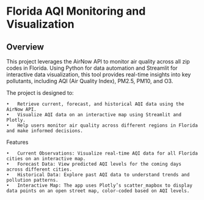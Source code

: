 # Florida AQI Monitoring and Visualization

## Overview

This project leverages the AirNow API to monitor air quality across all zip codes in Florida. Using Python for data automation and Streamlit for interactive data visualization, this tool provides real-time insights into key pollutants, including AQI (Air Quality Index), PM2.5, PM10, and O3.

The project is designed to:

	•	Retrieve current, forecast, and historical AQI data using the AirNow API.
	•	Visualize AQI data on an interactive map using Streamlit and Plotly.
	•	Help users monitor air quality across different regions in Florida and make informed decisions.

Features

	•	Current Observations: Visualize real-time AQI data for all Florida cities on an interactive map.
	•	Forecast Data: View predicted AQI levels for the coming days across different cities.
	•	Historical Data: Explore past AQI data to understand trends and pollution patterns.
	•	Interactive Map: The app uses Plotly’s scatter_mapbox to display data points on an open street map, color-coded based on AQI levels.
